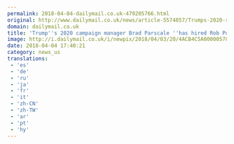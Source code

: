```yaml
---
permalink: 2018-04-04-dailymail.co.uk-479205766.html
original: http://www.dailymail.co.uk/news/article-5574857/Trumps-2020-reelection-campaign-manager-Brad-Parscale-hired-Rob-Porter-days-resigned.html?ITO=1490&ns_mchannel=rss&ns_campaign=1490
domain: dailymail.co.uk
title: 'Trump''s 2020 campaign manager Brad Parscale ''has hired Rob Porter'''
image: http://i.dailymail.co.uk/i/newpix/2018/04/03/20/4ACB4C5A00000578-0-image-a-22_1522782051694.jpg
date: 2018-04-04 17:40:21
category: news_us
translations: 
 - 'es'
 - 'de'
 - 'ru'
 - 'ja'
 - 'fr'
 - 'it'
 - 'zh-CN'
 - 'zh-TW'
 - 'ar'
 - 'pt'
 - 'hy'
---
```


